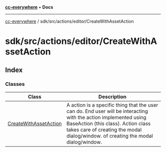 [**cc-everywhere**](../../../../../index.md) • **Docs**

***

[cc-everywhere](../../../../../index.md) / sdk/src/actions/editor/CreateWithAssetAction

# sdk/src/actions/editor/CreateWithAssetAction

## Index

### Classes

| Class | Description |
| ------ | ------ |
| [CreateWithAssetAction](classes/CreateWithAssetAction.md) | A action is a specific thing that the user can do. End user will be interacting with the action implemented using BaseAction (this class). Action class takes care of creating the modal dialog/window. of creating the modal dialog/window. |
